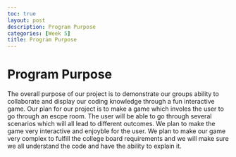 ```yaml
---
toc: true
layout: post
description: Program Purpose
categories: [Week 5]
title: Program Purpose
---
```

# Program Purpose


The overall purpose of our project is to demonstrate our groups ability to collaborate and display our coding knowledge through a fun interactive game. Our plan for our project is to make a game which involes the user to go through an escpe room. The user will be able to go through several scenarios which will all lead to different outcomes. We plan to make the game very interactive and enjoyble for the user. We plan to make our game very complex to fulfill the college board requirements and we will make sure we all understand the code and have the ability to explain it.



